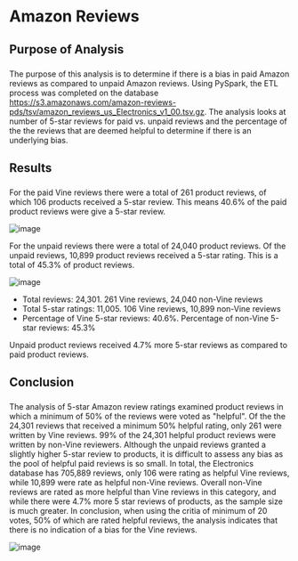 # Amazon Reviews

## Purpose of Analysis
###
The purpose of this analysis is to determine if there is a bias in paid Amazon reviews as compared to unpaid Amazon reviews.  Using PySpark, the ETL process was completed on the database https://s3.amazonaws.com/amazon-reviews-pds/tsv/amazon_reviews_us_Electronics_v1_00.tsv.gz.  The analysis looks at number of 5-star reviews for paid vs. unpaid reviews and the percentage of the the reviews that are deemed helpful to determine if there is an underlying bias.

## Results
###
For the paid Vine reviews there were a total of 261 product reviews, of which 106 products received a 5-star review.  This means 40.6% of the paid product reviews were give a 5-star review.  

![image](https://user-images.githubusercontent.com/86161212/137602121-b98ecb6b-d46d-464e-9139-577f5de03fa7.png)


For the unpaid reviews there were a total of 24,040 product reviews.  Of the unpaid reviews, 10,899 product reviews received a 5-star rating.  This is a total of 45.3% of product reviews.

![image](https://user-images.githubusercontent.com/86161212/137602139-6f929d8e-5668-40b6-b63e-13ab833e7bee.png)

- Total reviews: 24,301. 261 Vine reviews, 24,040 non-Vine reviews
- Total 5-star ratings: 11,005. 106 Vine reviews, 10,899 non-Vine reviews
- Percentage of Vine 5-star reviews: 40.6%.  Percentage of non-Vine 5-star reviews: 45.3%

Unpaid product reviews received 4.7% more 5-star reviews as compared to paid product reviews.

## Conclusion
###
The analysis of 5-star Amazon review ratings examined product reviews in which a minimum of 50% of the reviews were voted as "helpful".  Of the the 24,301 reviews that received a minimum 50% helpful rating, only 261 were written by Vine reviews.  99% of the 24,301 helpful product reviews were written by non-Vine reviewers.  Although the unpaid reviews granted a slightly higher 5-star review to products, it is difficult to assess any bias as the pool of helpful paid reviews is so small. In total, the Electronics database has 705,889 reviews, only 106 were rating as helpful Vine reviews, while 10,899 were rate as helpful non-Vine reviews.  Overall non-Vine reviews are rated as more helpful than Vine reviews in this category, and while there were 4.7% more 5 star reviews of products, as the sample size is much greater.
In conclusion, when using the critia of minimum of 20 votes, 50% of which are rated helpful reviews, the analysis indicates that there is no indication of a bias for the Vine reviews.  

![image](https://user-images.githubusercontent.com/86161212/137603139-fc9e58bd-4f46-4e2b-9a40-7fc78be0a4a7.png)


